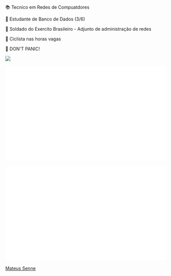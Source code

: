 📚 Tecnico em Redes de Compuatdores

🎒 Estudante de Banco de Dados (3/6)

👮 Soldado do Exercito Brasileiro - Adjunto de administração de redes

🚵 Ciclista nas horas vagas

🐋 DON'T PANIC!


<a href="https://www.youracclaim.com/badges/5cb183ce-ef15-43a2-8840-1462be271d58/public_url"> <img src="https://user-images.githubusercontent.com/18652465/92507357-3c4d8080-f1dd-11ea-89e3-2fe0746dd95f.png"> </a>


<p align="center"> <img src="https://raw.githubusercontent.com/Senne42/readmeBonitao/87e7511f45d313d2753714dc7954df8951653bef/generated/overview.svg"> </p>
<p align="center"> <img src="https://raw.githubusercontent.com/Senne42/readmeBonitao/87e7511f45d313d2753714dc7954df8951653bef/generated/languages.svg"> </p> 

<div class="badge-base LI-profile-badge" data-locale="en_US" data-size="medium" data-theme="dark" data-type="VERTICAL" data-vanity="mateus-senne-172905149" data-version="v1"><a class="badge-base__link LI-simple-link" href="https://br.linkedin.com/in/mateus-senne-172905149?trk=profile-badge">Mateus Senne</a></div>
              
